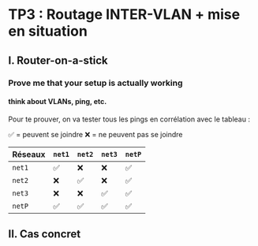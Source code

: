 # TP3 : Routage INTER-VLAN + mise en situation

## I. Router-on-a-stick

### Prove me that your setup is actually working

#### think about VLANs, ping, etc.

Pour te prouver, on va tester tous les pings en corrélation avec le tableau :

✅ = peuvent se joindre
❌ = ne peuvent pas se joindre

Réseaux | `net1` |  `net2` |  `net3` |  `netP`
--- | --- | --- | --- | ---
 `net1` | ✅ | ❌ | ❌ | ✅
 `net2` | ❌ | ✅ | ❌ | ✅
 `net3` | ❌ | ❌ | ✅ | ✅
 `netP` | ✅ | ✅ | ✅ | ✅

## II. Cas concret